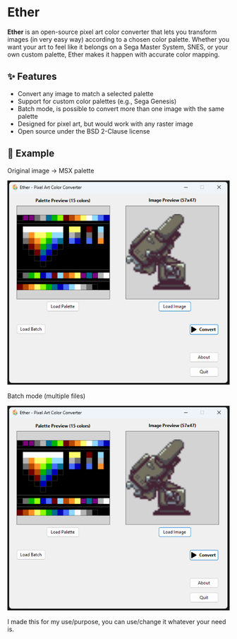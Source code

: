 # Ether

**Ether** is an open-source pixel art color converter that lets you transform images (in very easy way) according to a chosen color palette. Whether you want your art to feel like it belongs on a Sega Master System, SNES, or your own custom palette, Ether makes it happen with accurate color mapping.

## ✨ Features
- Convert any image to match a selected palette
- Support for custom color palettes (e.g., Sega Genesis)
- Batch mode, is possible to convert more than one image with the same palette
- Designed for pixel art, but would work with any raster image
- Open source under the BSD 2-Clause license

## 📸 Example
Original image → MSX palette

![alt text](https://github.com/junixbr/Ether/blob/main/Screenshot_1.png?raw=true)

Batch mode (multiple files)

![alt text](https://github.com/junixbr/Ether/blob/main/Screenshot_1.png?raw=true)


I made this for my use/purpose, you can use/change it whatever your need is.

